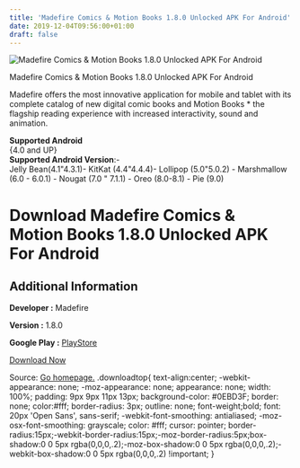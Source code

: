 ```yaml
---
title: 'Madefire Comics & Motion Books 1.8.0 Unlocked APK For Android'
date: 2019-12-04T09:56:00+01:00
draft: false
---
```


![Madefire Comics & Motion Books 1.8.0 Unlocked APK For Android](https://i0.wp.com/apkhome.net/wp-content/uploads/2019/12/Madefire-Comics-Motion-Books-1.8.0-Unlocked.png "Madefire Comics & Motion Books 1.8.0 Unlocked APK For Android")

  

Madefire Comics & Motion Books 1.8.0 Unlocked APK For Android

Madefire offers the most innovative application for mobile and tablet with its complete catalog of new digital comic books and Motion Books \* the flagship reading experience with increased interactivity, sound and animation.

**Supported Android**  
{4.0 and UP}  
**Supported Android Version**:-  
Jelly Bean(4.1"4.3.1)- KitKat (4.4"4.4.4)- Lollipop (5.0"5.0.2) - Marshmallow (6.0 - 6.0.1) - Nougat (7.0 " 7.1.1) - Oreo (8.0-8.1) - Pie (9.0)

Download Madefire Comics & Motion Books 1.8.0 Unlocked APK For Android
======================================================================

Additional Information
----------------------

**Developer :** Madefire

**Version :** 1.8.0

**Google Play :** [PlayStore](https://play.google.com/store/apps/details?id=com.madefire.reader)

  

[Download Now](https://store4app.co/post/madefire-comics-amp-motion-books-1-8-0-unlocked-apk-for-android_1575449667)

  
Source: [Go homepage.](https://store4app.co/post/madefire-comics-amp-motion-books-1-8-0-unlocked-apk-for-android_1575449667) .downloadtop{ text-align:center; -webkit-appearance: none; -moz-appearance: none; appearance: none; width: 100%; padding: 9px 9px 11px 13px; background-color: #0EBD3F; border: none; color:#fff; border-radius: 3px; outline: none; font-weight;bold; font: 20px 'Open Sans', sans-serif; -webkit-font-smoothing: antialiased; -moz-osx-font-smoothing: grayscale; color: #fff; cursor: pointer; border-radius:15px;-webkit-border-radius:15px;-moz-border-radius:5px;box-shadow:0 0 5px rgba(0,0,0,.2);-moz-box-shadow:0 0 5px rgba(0,0,0,.2);-webkit-box-shadow:0 0 5px rgba(0,0,0,.2) !important; }